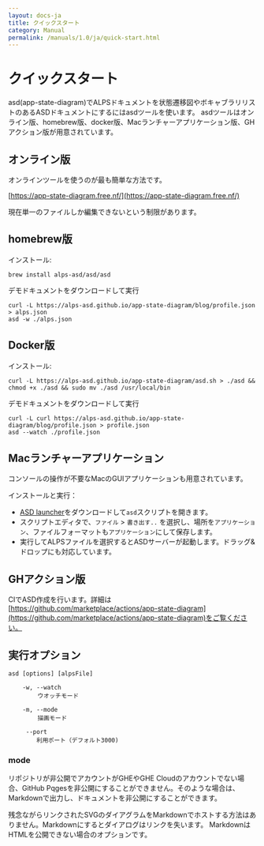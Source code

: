 ```yaml
---
layout: docs-ja
title: クイックスタート
category: Manual
permalink: /manuals/1.0/ja/quick-start.html
---
```


# クイックスタート

asd(app-state-diagram)でALPSドキュメントを状態遷移図やボキャブラリリストのあるASDドキュメントにするにはasdツールを使います。
asdツールはオンライン版、homebrew版、docker版、Macランチャーアプリケーション版、GHアクション版が用意されています。

## オンライン版

オンラインツールを使うのが最も簡単な方法です。

[https://app-state-diagram.free.nf/](https://app-state-diagram.free.nf/)

現在単一のファイルしか編集できないという制限があります。

## homebrew版

インストール:

```shell
brew install alps-asd/asd/asd
```

デモドキュメントをダウンロードして実行

```
curl -L https://alps-asd.github.io/app-state-diagram/blog/profile.json > alps.json
asd -w ./alps.json
```

## Docker版

インストール:

```
curl -L https://alps-asd.github.io/app-state-diagram/asd.sh > ./asd && chmod +x ./asd && sudo mv ./asd /usr/local/bin
```

デモドキュメントをダウンロードして実行

```
curl -L curl https://alps-asd.github.io/app-state-diagram/blog/profile.json > profile.json
asd --watch ./profile.json
```

## Macランチャーアプリケーション

コンソールの操作が不要なMacのGUIアプリケーションも用意されています。

インストールと実行：

* [ASD launcher](https://github.com/alps-asd/asd-launcher/archive/master.zip)をダウンロードして`asd`スクリプトを開きます。
* スクリプトエディタで、`ファイル` > `書き出す..` を選択し、場所を`アプリケーション`、ファイルフォーマットも`アプリケーション`にして保存します。
* 実行してALPSファイルを選択するとASDサーバーが起動します。ドラッグ&ドロップにも対応しています。

## GHアクション版

CIでASD作成を行います。詳細は[https://github.com/marketplace/actions/app-state-diagram](https://github.com/marketplace/actions/app-state-diagram)をご覧ください。

## 実行オプション

```
asd [options] [alpsFile]

    -w, --watch
    　　 ウオッチモード

    -m, --mode
    　　 描画モード

     --port
        利用ポート（デフォルト3000)
```

### mode

リポジトリが非公開でアカウントがGHEやGHE Cloudのアカウントでない場合、GitHub Pqgesを非公開にすることができません。そのような場合は、Markdownで出力し、ドキュメントを非公開にすることができます。

残念ながらリンクされたSVGのダイアグラムをMarkdownでホストする方法はありません。Markdownにするとダイアログはリンクを失います。 MarkdownはHTMLを公開できない場合のオプションです。
